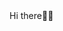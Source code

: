 
<head>
  <link rel="stylesheet" type="text/css" href="style.css">
</head>

<body>
  Hi there👋🏽
</body>
